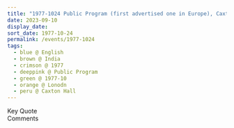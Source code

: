 ```yaml
---
title: "1977-1024 Public Program (first advertised one in Europe), Caxton Hall, 10 Caxton Street, Westminster, London, UK"
date: 2023-09-10
display_date: 
sort_date: 1977-10-24
permalink: /events/1977-1024
tags:
  - blue @ English
  - brown @ India
  - crimson @ 1977
  - deeppink @ Public Program
  - green @ 1977-10
  - orange @ Lonodn
  - peru @ Caxton Hall
---
```


<wave-list>
  <list-title color="green" width="75">Key Quote</list-title>
  <list-item color="BlanchedAlmond"  width="200"></list-item>
  <list-item color="Lavender"></list-item>
  <list-item color="BlanchedAlmond"></list-item>
</wave-list>

<br>

<wave-list>
  <list-title color="green" width="75">Comments</list-title>
  <list-item color="BlanchedAlmond"  width="200"></list-item>
  <list-item color="Lavender"></list-item>
  <list-item color="BlanchedAlmond"></list-item>
</wave-list>